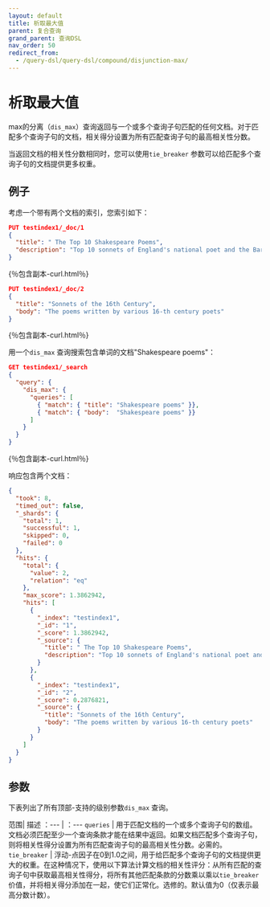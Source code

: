 ```yaml
---
layout: default
title: 析取最大值
parent: 复合查询
grand_parent: 查询DSL
nav_order: 50
redirect_from:
  - /query-dsl/query-dsl/compound/disjunction-max/
---
```


# 析取最大值

max的分离（`dis_max`）查询返回与一个或多个查询子句匹配的任何文档。对于匹配多个查询子句的文档，相关得分设置为所有匹配查询子句的最高相关性分数。

当返回文档的相关性分数相同时，您可以使用`tie_breaker` 参数可以给匹配多个查询子句的文档提供更多权重。

## 例子

考虑一个带有两个文档的索引，您索引如下：

```json
PUT testindex1/_doc/1
{
  "title": " The Top 10 Shakespeare Poems",
  "description": "Top 10 sonnets of England's national poet and the Bard of Avon"
}
```
{％包含副本-curl.html％}

```json
PUT testindex1/_doc/2
{
  "title": "Sonnets of the 16th Century",
  "body": "The poems written by various 16-th century poets"
}
```
{％包含副本-curl.html％}

用一个`dis_max` 查询搜索包含单词的文档"Shakespeare poems"：

```json
GET testindex1/_search
{
  "query": {
    "dis_max": {
      "queries": [
        { "match": { "title": "Shakespeare poems" }},
        { "match": { "body":  "Shakespeare poems" }}
      ]
    }
  }            
}
```
{％包含副本-curl.html％}

响应包含两个文档：

```json
{
  "took": 8,
  "timed_out": false,
  "_shards": {
    "total": 1,
    "successful": 1,
    "skipped": 0,
    "failed": 0
  },
  "hits": {
    "total": {
      "value": 2,
      "relation": "eq"
    },
    "max_score": 1.3862942,
    "hits": [
      {
        "_index": "testindex1",
        "_id": "1",
        "_score": 1.3862942,
        "_source": {
          "title": " The Top 10 Shakespeare Poems",
          "description": "Top 10 sonnets of England's national poet and the Bard of Avon"
        }
      },
      {
        "_index": "testindex1",
        "_id": "2",
        "_score": 0.2876821,
        "_source": {
          "title": "Sonnets of the 16th Century",
          "body": "The poems written by various 16-th century poets"
        }
      }
    ]
  }
}
```

## 参数

下表列出了所有顶部-支持的级别参数`dis_max` 查询。

范围| 描述
：--- | ：---
`queries` | 用于匹配文档的一个或多个查询子句的数组。文档必须匹配至少一个查询条款才能在结果中返回。如果文档匹配多个查询子句，则将相关性得分设置为所有匹配查询子句的最高相关性分数。必需的。
`tie_breaker` | 浮动-点因子在0到1.0之间，用于给匹配多个查询子句的文档提供更大的权重。在这种情况下，使用以下算法计算文档的相关性评分：从所有匹配的查询子句中获取最高相关性得分，将所有其他匹配条款的分数乘以乘以`tie_breaker` 价值，并将相关得分添加在一起，使它们正常化。选修的。默认值为0（仅表示最高分数计数）。

